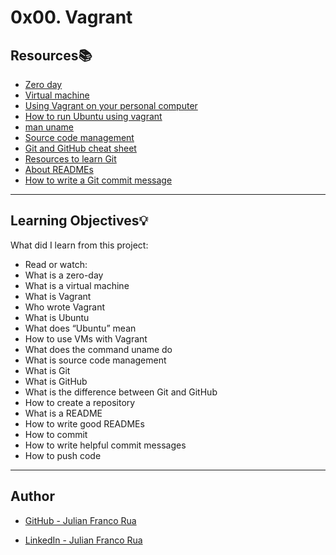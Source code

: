 # 0x00. Vagrant

## Resources:books:

* [Zero day](https://en.wikipedia.org/wiki/Zero-day_computing)
* [Virtual machine](https://en.wikipedia.org/wiki/Virtual_machine)
* [Using Vagrant on your personal computer](https://intranet.hbtn.io/concepts/81)
* [How to run Ubuntu using vagrant](https://intranet.hbtn.io/concepts/53)
* [man uname](https://linux.die.net/man/1/uname)
* [Source code management](https://intranet.hbtn.io/concepts/22)
* [Git and GitHub cheat sheet](https://intranet.hbtn.io/concepts/57)
* [Resources to learn Git](https://try.github.io)
* [About READMEs](https://help.github.com/en/github/creating-cloning-and-archiving-repositories/about-readmes)
* [How to write a Git commit message](https://chris.beams.io/posts/git-commit/#seven-rules)

---
## Learning Objectives:bulb:
What did I learn from this project:

* Read or watch:
* What is a zero-day
* What is a virtual machine
* What is Vagrant
* Who wrote Vagrant
* What is Ubuntu
* What does “Ubuntu” mean
* How to use VMs with Vagrant
* What does the command uname do
* What is source code management
* What is Git
* What is GitHub
* What is the difference between Git and GitHub
* How to create a repository
* What is a README
* How to write good READMEs
* How to commit
* How to write helpful commit messages
* How to push code

---

## Author

* [GitHub - Julian Franco Rua](https://github.com/julianfrancor)

* [LinkedIn - Julian Franco Rua](https://www.linkedin.com/in/julianfrancor/)
